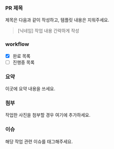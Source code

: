 ### PR 제목
제목은 다음과 같이 작성하고, 템플릿 내용은 지워주세요.
> [닉네임] 작업 내용 간략하게 작성

### workflow
- [x] 완료 목록
- [ ] 진행중 목록

### 요약
이곳에 요약 내용을 쓰세요.

### 첨부
작업한 사진을 첨부할 경우 여기에 추가하세요.

### 이슈
해당 작업 관련 이슈를 태그해주세요.

